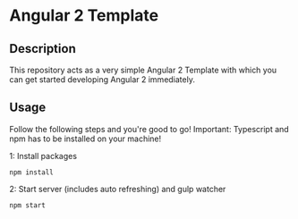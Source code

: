 # Angular 2 Template

## Description
This repository acts as a very simple Angular 2 Template with which you can get started developing Angular 2 immediately.

## Usage
Follow the following steps and you're good to go! Important: Typescript and npm has to be installed on your machine!

1: Install packages
```
npm install
```
2: Start server (includes auto refreshing) and gulp watcher
```
npm start
```
